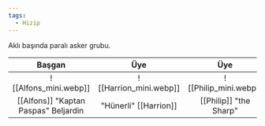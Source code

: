 ```yaml
---
tags:
  - Hizip
---  
```

  
Aklı başında paralı asker grubu.  
  
| Başgan               | Üye                   | Üye                  |  
| :--------------------: | :---------------------: | :--------------------: |  
| ![[Alfons_mini.webp]] | ![[Harrion_mini.webp]] | ![[Philip_mini.webp]] |  
| [[Alfons]] "Kaptan Paspas" Beljardin | "Hünerli" [[Harrion]] | [[Philip]] "the Sharp" |